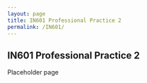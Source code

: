 ```yaml
---
layout: page
title: IN601 Professional Practice 2
permalink: /IN601/
---
```


## IN601 Professional Practice 2 

Placeholder page